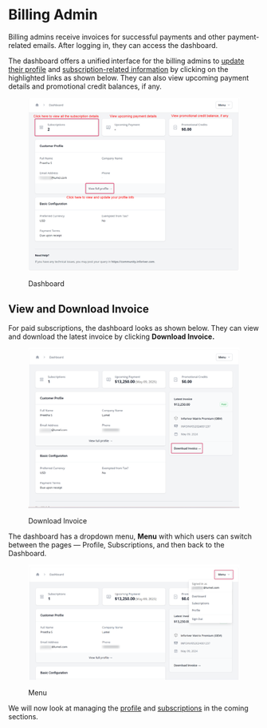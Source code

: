 # Billing Admin

Billing admins receive invoices for successful payments and other payment-related emails. After logging in, they can access the dashboard.&#x20;

The dashboard offers a unified interface for the billing admins to [update their profile](update-profile.md) and [subscription-related information](update-subscriptions.md) by clicking on the highlighted links as shown below. They can also view upcoming payment details and promotional credit balances, if any.

<figure><img src="../../../../.gitbook/assets/4. Dashboard-illustration.png" alt=""><figcaption><p>Dashboard</p></figcaption></figure>

## View and Download Invoice&#x20;

For paid subscriptions, the dashboard looks as shown below. They can view and download the latest invoice by clicking **Download Invoice.**&#x20;

<figure><img src="../../../../.gitbook/assets/5. download invoice.png" alt=""><figcaption><p>Download Invoice</p></figcaption></figure>

The dashboard has a dropdown menu, **Menu** with which users can switch between the pages — Profile, Subscriptions, and then back to the Dashboard.

<figure><img src="../../../../.gitbook/assets/6. Menu.png" alt=""><figcaption><p>Menu</p></figcaption></figure>

We will now look at managing the [profile](update-profile.md) and [subscriptions](update-subscriptions.md) in the coming sections.
